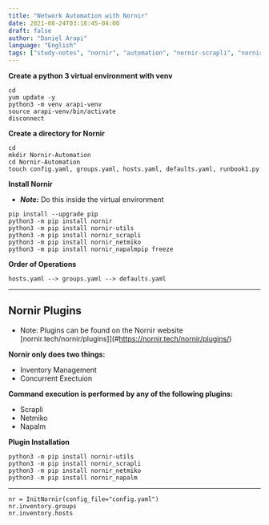 ```yaml
---
title: "Network Automation with Nornir"
date: 2021-08-24T03:18:45-04:00
draft: false
author: "Daniel Arapi"
language: "English"
tags: ["study-notes", "nornir", "automation", "nornir-scrapli", "nornir-napalm", "nornir-netmiko", "netbox"]
---
```



**Create a python 3 virtual environment with venv**  

```
cd  
yum update -y  
python3 -m venv arapi-venv  
source arapi-venv/bin/activate
disconnect
```

**Create a directory for Nornir**  

```
cd  
mkdir Nornir-Automation  
cd Nornir-Automation  
touch config.yaml, groups.yaml, hosts.yaml, defaults.yaml, runbook1.py  
```


**Install Nornir**  

- ***Note:*** Do this inside the virtual environment
```
pip install --upgrade pip  
python3 -m pip install nornir  
python3 -m pip install nornir-utils
python3 -m pip install nornir_scrapli
python3 -m pip install nornir_netmiko
python3 -m pip install nornir_napalmpip freeze  
```

 **Order of Operations**  
 
```
hosts.yaml --> groups.yaml --> defaults.yaml
```


---

## Nornir Plugins

- Note: Plugins can be found on the Nornir website [nornir.tech/nornir/plugins]](#https://nornir.tech/nornir/plugins/)

**Nornir only does two things:**

- Inventory Management
- Concurrent Exectuion

**Command execution is performed by any of the following plugins:**

- Scrapli
- Netmiko
- Napalm

**Plugin Installation**

```
python3 -m pip install nornir-utils
python3 -m pip install nornir_scrapli
python3 -m pip install nornir_netmiko
python3 -m pip install nornir_napalm
```

---

```
nr = InitNornir(config_file="config.yaml")
nr.inventory.groups
nr.inventory.hosts
```

